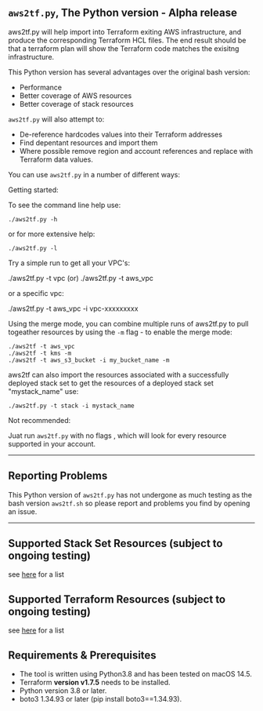 ## `aws2tf.py`, The Python version - Alpha release

aws2tf.py will help import into Terraform exiting AWS infrastructure, and produce the corresponding Terraform HCL files. The end result should be that a terraform plan will show the Terraform code matches the exisitng infrastructure.

This Python version has several advantages over the original bash version:

* Performance
* Better coverage of AWS resources
* Better coverage of stack resources


`aws2tf.py` will also attempt to:

* De-reference hardcodes values into their Terraform addresses
* Find depentant resources and import them
* Where possible remove region and account references and replace with Terraform data values.

You can use `aws2tf.py` in a number of different ways:


Getting started:

To see the command line help use:

```
./aws2tf.py -h
```

or for more extensive help:

```
./aws2tf.py -l
```

Try a simple run to get all your VPC's:

./aws2tf.py -t vpc   (or)  ./aws2tf.py -t aws_vpc

or a specific vpc:

./aws2tf.py -t aws_vpc -i vpc-xxxxxxxxx


Using the merge mode, you can combine multiple runs of aws2tf.py to pull togeather resources by using the `-m` flag - to enable the merge mode:

```
./aws2tf -t aws_vpc
./aws2tf -t kms -m
./aws2tf -t aws_s3_bucket -i my_bucket_name -m
```

aws2tf can also import the resources associated with a successfully deployed stack set to get the resources of a deployed stack set "mystack_name" use:

```
./aws2tf.py -t stack -i mystack_name
```


Not recommended:

Juat run `aws2tf.py` with no flags , which will look for every resource supported in your account.

-----

## Reporting Problems

This Python version of `aws2tf.py` has not undergone as much testing as the bash version `aws2tf.sh` so please report and problems you find by opening an issue.

-----


## Supported Stack Set Resources (subject to ongoing testing)

see [here](https://github.com/aws-samples/aws2tf/blob/master/StackSet-Resources.md) for a list

## Supported Terraform Resources (subject to ongoing testing)

see [here](https://github.com/aws-samples/aws2tf/blob/master/Terraform-Resources.md) for a list


## Requirements & Prerequisites
+ The tool is written using Python3.8 and has been tested on macOS 14.5.
+ Terraform **version v1.7.5** needs to be installed.
+ Python version 3.8 or later.
+ boto3 1.34.93 or later (pip install boto3==1.34.93).
